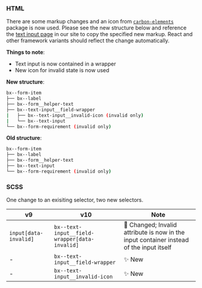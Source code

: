 ### HTML

There are some markup changes and an icon from [`carbon-elements`](https://github.com/IBM/carbon-elements) package is now used. Please see the new structure below and reference the [text input page](https://next.carbondesignsystem.com/components/text-input/code) in our site to copy the specified new markup. React and other framework variants should reflect the change automatically.

**Things to note**:

- Text input is now contained in a wrapper
- New icon for invalid state is now used

**New structure**:

```bash
bx--form-item
├── bx--label
├── bx--form__helper-text
├── bx--text-input__field-wrapper
|	├── bx--text-input__invalid-icon (invalid only)
|   └── bx--text-input
└── bx--form-requirement (invalid only)
```

**Old structure**:

```bash
bx--form-item
├── bx--label
├── bx--form__helper-text
├── bx--text-input
└── bx--form-requirement (invalid only)
```

### SCSS

One change to an exisiting selector, two new selectors.

| v9                    | v10                                           | Note                                                                                        |
| --------------------- | --------------------------------------------- | ------------------------------------------------------------------------------------------- |
| `input[data-invalid]` | `bx--text-input__field-wrapper[data-invalid]` | :eyes: Changed; Invalid attribute is now in the input container instead of the input itself |
| -                     | `bx--text-input__field-wrapper`               | :sparkles: New                                                                              |
| -                     | `bx--text-input__invalid-icon`                | :sparkles: New                                                                              |
